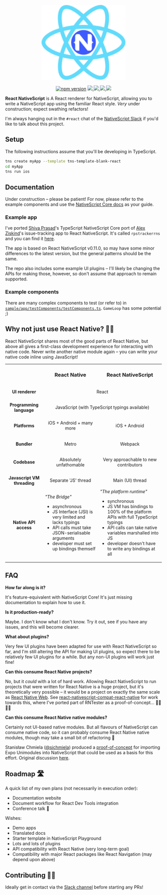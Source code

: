 <p align="center">
    <img src="github_img/RNS_logo.svg" width="270">
</p>

<p align="center">
    <a href="https://badge.fury.io/js/react-nativescript"><img src="https://badge.fury.io/js/react-nativescript.svg" alt="npm version" height="18"></a>
    <a href="https://github.com/shirakaba/nside">
        <img src="http://githubbadges.com/star.svg?user=shirakaba&repo=react-nativescript&style=flat"/>
    </a>
    <a href="https://github.com/shirakaba/nside/fork">
        <img src="http://githubbadges.com/fork.svg?user=shirakaba&repo=react-nativescript&style=flat"/>
    </a>
    <a href="https://opensource.org/licenses/mit-license.php">
        <img src="https://badges.frapsoft.com/os/mit/mit.png?v=103"/>
    </a>
    <!-- <a href="http://makeapullrequest.com">
        <img src="https://img.shields.io/badge/PRs-welcome-brightgreen.svg?style=flat"/>
    </a> -->
    <a href="https://twitter.com/intent/follow?screen_name=LinguaBrowse">
        <img src="https://img.shields.io/twitter/follow/LinguaBrowse.svg?style=social&logo=twitter"/>
    </a>
</p>

**React NativeScript** is A React renderer for NativeScript, allowing you to write a NativeScript app using the familiar React style. *Very* under construction; expect swathing refactors!

I'm always hanging out in the `#react` chat of the [NativeScript Slack](https://nativescriptcommunity.slack.com) if you'd like to talk about this project.

## Setup

The following instructions assume that you'll be developing in TypeScript.

```sh
tns create myApp --template tns-template-blank-react
cd myApp
tns run ios
```

## Documentation

Under construction – please be patient! For now, please refer to the example components and use the [NativeScript Core docs](https://docs.nativescript.org/start/introduction) as your guide.

### Example app

I've ported [Shiva Prasad](https://github.com/shiv19)'s TypeScript NativeScript Core port of [Alex Ziskind](https://github.com/alexziskind1)'s issue-tracking app to React NativeScript. It's called `rpstrackerrns` and you can find it [here](https://github.com/shirakaba/rpstrackerrns).

The app is based on React NativeScript v0.11.0, so may have some minor differences to the latest version, but the general patterns should be the same.

The repo also includes some example UI plugins – I'll likely be changing the APIs for making those, however, so don't assume that approach to remain supported.

### Example components

There are many complex components to test (or refer to) in [`sample/app/testComponents/testComponents.ts`](https://github.com/shirakaba/react-nativescript/blob/master/sample/app/testComponents/testComponents.ts). `GameLoop` has some potential ;)

## Why not just use React Native? 🤷‍♂️

React NativeScript shares most of the good parts of React Native, but above all gives a first-class development experience for interacting with native code. Never write another native module again – you can write your native code inline using JavaScript!

<table>
    <tbody>
        <tr>
            <td align="center" valign="middle">
            </td>
            <td align="center" valign="middle">
                <h3>React Native</h3>
            </td>
            <td align="center" valign="middle">
                <h3>React NativeScript</h3>
            </td>
        </tr>
        <tr>
            <td align="center" valign="middle">
                <strong>UI renderer</strong>
            </td>
            <td align="center" valign="middle" colspan="2">
                <p>React</p>
            </td>
        </tr>
        <tr>
            <td align="center" valign="middle">
                <strong>Programming language</strong>
            </td>
            <td align="center" valign="middle" colspan="2">
                <p>JavaScript (with TypeScript typings available)</p>
            </td>
        </tr>
        <tr>
            <td align="center" valign="middle">
                <strong>Platforms</strong>
            </td>
            <td align="center" valign="middle">
                <p>iOS + Android + many more</p>
            </td>
            <td align="center" valign="middle">
                <p>iOS + Android</p>
            </td>
        </tr>
        <tr>
            <td align="center" valign="middle">
                <strong>Bundler</strong>
            </td>
            <td align="center" valign="middle">
                <p>Metro</p>
            </td>
            <td align="center" valign="middle">
                <p>Webpack</p>
            </td>
        </tr>
        <tr>
            <td align="center" valign="middle">
                <strong>Codebase</strong>
            </td>
            <td align="center" valign="middle">
                <p>Absolutely unfathomable</p>
            </td>
            <td align="center" valign="middle">
                <p>Very approachable to new contributors</p>
            </td>
        </tr>
        <tr>
            <td align="center" valign="middle">
                <strong>Javascript VM threading</strong>
            </td>
            <td align="center" valign="middle">
                <p>Separate 'JS' thread</p>
            </td>
            <td align="center" valign="middle">
                <p>Main (UI) thread</p>
            </td>
        </tr>
        <tr>
            <td align="center" valign="middle">
                <strong>Native API access</strong>
            </td>
            <td align="left" valign="middle">
                <em>"The Bridge"</em>
                <ul>
                    <li>asynchronous</li>
                    <li>JS Interface (JSI) is very limited and lacks typings</li>
                    <li>API calls must take JSON-serialisable arguments</li>
                    <li>developer must set up bindings themself</li>
                </ul>
            </td>
            <td align="left" valign="middle">
                <em>"The platform runtime"</em>
                <ul>
                    <li>synchronous</li>
                    <li>JS VM has bindings to 100% of the platform APIs with full TypeScript typings</li>
                    <li>API calls can take native variables marshalled into JS</li>
                    <li>developer doesn't have to write any bindings at all</li>
                </ul>
            </td>
        </tr>
    </tbody>
</table>

## FAQ

**How far along is it?**

It's feature-equivalent with NativeScript Core! It's just missing documentation to explain how to use it.

**Is it production-ready?**

Maybe. I don't know what I don't know. Try it out, see if you have any issues, and this will become clearer.

**What about plugins?**

Very few UI plugins have been adapted for use with React NativeScript so far, and I'm still altering the API for making UI plugins, so expect there to be relatively few UI plugins for a while. But any non-UI plugins will work just fine!

**Can this consume React Native projects?**

No, but it *could* with a lot of hard work. Allowing React NativeScript to run projects that were written for React Native is a huge project, but it's theoretically very possible – it would be a project on exactly the same scale as [React Native Web](https://github.com/necolas/react-native-web). See [react-nativescript-compat-react-native](https://github.com/shirakaba/react-nativescript-compat-react-native) for work towards this, where I've ported part of RNTester as a proof-of-concept... 👩‍🔬👨‍🔬

**Can this consume React Native native modules?**

Certainly not UI-based native modules. But all flavours of NativeScript can consume native code, so it can probably consume React Native native modules, though may take a small bit of refactoring 🤔

Stanisław Chmiela ([@sjchmiela](https://twitter.com/sjchmiela)) produced a [proof-of-concept](https://gist.github.com/sjchmiela/e1fcb7ca255e77e92bb2c64bc63b7fee) for importing Expo Unimodules into NativeScript that could be used as a basis for this effort. Original discussion [here](https://twitter.com/sjchmiela/status/1158402590499057665?s=20).

## Roadmap 🛣

A quick list of my own plans (not necessarily in execution order):

* Documentation website
* Document workflow for React Dev Tools integration
* Conference talk 🤞

Wishes:

* Demo apps
* Translated docs
* Starter template in NativeScript Playground
* Lots and lots of plugins
* API compatibility with React Native (very long-term goal)
* Compatibility with major React packages like React Navigation (may depend upon above)

## Contributing 🙋‍♀️

Ideally get in contact via the [Slack channel](https://nativescriptcommunity.slack.com/messages/CJ2B77CJ1/) before starting any PRs!
